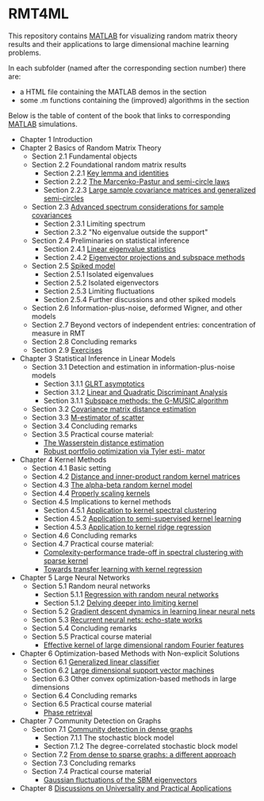 # RMT4ML
This repository contains [MATLAB](https://www.mathworks.com/products/matlab.html) for visualizing random matrix theory results and their applications to large dimensional machine learning problems.

In each subfolder (named after the corresponding section number) there are:

* a HTML file containing the MATLAB demos in the section
* some .m functions containing the (improved) algorithms in the section

Below is the table of content of the book that links to corresponding [MATLAB](https://www.mathworks.com/products/matlab.html) simulations.

* Chapter 1 Introduction
* Chapter 2 Basics of Random Matrix Theory
	* Section 2.1 Fundamental objects
	* Section 2.2 Foundational random matrix results
		* Section 2.2.1 [Key lemma and identities](https://htmlpreview.github.io/?https://github.com/Zhenyu-LIAO/RMT4ML/blob/master/Matlab_resource/2.2.1/html/lemma_plots.html)
		* Section 2.2.2 [The Marcenko-Pastur and semi-circle laws](https://htmlpreview.github.io/?https://github.com/Zhenyu-LIAO/RMT4ML/blob/master/Matlab_resource/2.2.2/html/MP_and_SC.html)
		* Section 2.2.3 [Large sample covariance matrices and generalized semi-circles](https://htmlpreview.github.io/?https://github.com/Zhenyu-LIAO/RMT4ML/blob/master/Matlab_resource/2.2.3/html/SCM_and_DSC.html)
	* Section 2.3 [Advanced spectrum considerations for sample covariances](https://htmlpreview.github.io/?https://github.com/Zhenyu-LIAO/RMT4ML/blob/master/Matlab_resource/2.3/html/advanced_spectrum.html)
		* Section 2.3.1 Limiting spectrum
		* Section 2.3.2 "No eigenvalue outside the support"
	* Section 2.4 Preliminaries on statistical inference
		* Section 2.4.1 [Linear eigenvalue statistics](https://htmlpreview.github.io/?https://github.com/Zhenyu-LIAO/RMT4ML/blob/master/Matlab_resource/2.4.1/html/linear_eig_stats.html)
		* Section 2.4.2 [Eigenvector projections and subspace methods](https://htmlpreview.github.io/?https://github.com/Zhenyu-LIAO/RMT4ML/blob/master/Matlab_resource/2.4.2/html/eigenvec_proj.html)
	* Section 2.5 [Spiked model](https://htmlpreview.github.io/?https://github.com/Zhenyu-LIAO/RMT4ML/blob/master/Matlab_resource/2.5/html/spiked_models.html)
		* Section 2.5.1 Isolated eigenvalues
		* Section 2.5.2 Isolated eigenvectors
		* Section 2.5.3 Limiting fluctuations
		* Section 2.5.4 Further discussions and other spiked models
	* Section 2.6 Information-plus-noise, deformed Wigner, and other models
	* Section 2.7 Beyond vectors of independent entries: concentration of measure in RMT
	* Section 2.8 Concluding remarks
	* Section 2.9 [Exercises]()
* Chapter 3 Statistical Inference in Linear Models
	* Section 3.1 Detection and estimation in information-plus-noise models
		* Section 3.1.1 [GLRT asymptotics](https://htmlpreview.github.io/?https://github.com/Zhenyu-LIAO/RMT4ML/blob/master/Matlab_resource/3.1/html/GLRT.html)
		* Section 3.1.2 [Linear and Quadratic Discriminant Analysis](https://htmlpreview.github.io/?https://github.com/Zhenyu-LIAO/RMT4ML/blob/master/Matlab_resource/3.1/html/LDA.html)
		* Section 3.1.1 [Subspace methods: the G-MUSIC algorithm](https://htmlpreview.github.io/?https://github.com/Zhenyu-LIAO/RMT4ML/blob/master/Matlab_resource/3.1/html/GMUSIC.html)
	* Section 3.2 [Covariance matrix distance estimation](https://htmlpreview.github.io/?https://github.com/Zhenyu-LIAO/RMT4ML/blob/master/Matlab_resource/3.2/html/cov_distance_estimation.html)
	* Section 3.3 [M-estimator of scatter](https://htmlpreview.github.io/?https://github.com/Zhenyu-LIAO/RMT4ML/blob/master/Matlab_resource/3.3/html/M_estim_of_scatter.html)
	* Section 3.4 Concluding remarks
	* Section 3.5 Practical course material: 
		* [The Wasserstein distance estimation](https://htmlpreview.github.io/?https://github.com/Zhenyu-LIAO/RMT4ML/blob/master/Matlab_resource/3.5/html/Wasserstein_dist.html)
		* [Robust portfolio optimization via Tyler esti- mator](https://htmlpreview.github.io/?https://github.com/Zhenyu-LIAO/RMT4ML/blob/master/Matlab_resource/3.5/html/robust_portfolio.html)
* Chapter 4 Kernel Methods
	* Section 4.1 Basic setting
	* Section 4.2 [Distance and inner-product random kernel matrices](https://htmlpreview.github.io/?https://github.com/Zhenyu-LIAO/RMT4ML/blob/master/Matlab_resource/4.2/html/dist_kernel.html)
	* Section 4.3 [The alpha-beta random kernel model](https://htmlpreview.github.io/?https://github.com/Zhenyu-LIAO/RMT4ML/blob/master/Matlab_resource/4.3/html/alpha_beta_kernel.html)
	* Section 4.4 [Properly scaling kernels](https://htmlpreview.github.io/?https://github.com/Zhenyu-LIAO/RMT4ML/blob/master/Matlab_resource/4.4/html/proper_scale_kernel.html)
	* Section 4.5 Implications to kernel methods
		* Section 4.5.1 [Application to kernel spectral clustering](https://htmlpreview.github.io/?https://github.com/Zhenyu-LIAO/RMT4ML/blob/master/Matlab_resource/4.5/html/kernel_spectral_clustering.html)
		* Section 4.5.2 [Application to semi-supervised kernel learning](https://htmlpreview.github.io/?https://github.com/Zhenyu-LIAO/RMT4ML/blob/master/Matlab_resource/4.5/html/semi_supervised_kernel.html)
		* Section 4.5.3 [Application to kernel ridge regression](https://htmlpreview.github.io/?https://github.com/Zhenyu-LIAO/RMT4ML/blob/master/Matlab_resource/4.5/html/kernel_ridge.html)
	* Section 4.6 Concluding remarks
	* Section 4.7 Practical course material: 
		* [Complexity-performance trade-off in spectral clustering with sparse kernel](https://htmlpreview.github.io/?https://github.com/Zhenyu-LIAO/RMT4ML/blob/master/Matlab_resource/4.7/html/sparse_clustering.html)
		* [Towards transfer learning with kernel regression](https://htmlpreview.github.io/?https://github.com/Zhenyu-LIAO/RMT4ML/blob/master/Matlab_resource/4.7/html/transfer.html)
* Chapter 5 Large Neural Networks
	* Section 5.1 Random neural networks
		* Section 5.1.1 [Regression with random neural networks](https://htmlpreview.github.io/?https://github.com/Zhenyu-LIAO/RMT4ML/blob/master/Matlab_resource/5.1/html/random_NN.html)
		* Section 5.1.2 [Delving deeper into limiting kernel](https://htmlpreview.github.io/?https://github.com/Zhenyu-LIAO/RMT4ML/blob/master/Matlab_resource/5.1/html/random_feature_GMM.html)
	* Section 5.2 [Gradient descent dynamics in learning linear neural nets](https://htmlpreview.github.io/?https://github.com/Zhenyu-LIAO/RMT4ML/blob/master/Matlab_resource/5.2/html/grad_descent_dynamics.html)
	* Section 5.3 [Recurrent neural nets: echo-state works](https://htmlpreview.github.io/?https://github.com/Zhenyu-LIAO/RMT4ML/blob/master/Matlab_resource/5.3/html/echo_state.html)
	* Section 5.4 Concluding remarks
	* Section 5.5 Practical course material
		* [Effective kernel of large dimensional random Fourier features](https://htmlpreview.github.io/?https://github.com/Zhenyu-LIAO/RMT4ML/blob/master/Matlab_resource/5.5/html/random_Fourier.html)
* Chapter 6 Optimization-based Methods with Non-explicit Solutions
	* Section 6.1 [Generalized linear classifier](https://htmlpreview.github.io/?https://github.com/Zhenyu-LIAO/RMT4ML/blob/master/Matlab_resource/6/html/empirical_risk_min.html)
	* Section 6.2 [Large dimensional support vector machines](https://htmlpreview.github.io/?https://github.com/Zhenyu-LIAO/RMT4ML/blob/master/Matlab_resource/6/html/SVM.html)
	* Section 6.3 Other convex optimization-based methods in large dimensions
	* Section 6.4 Concluding remarks
	* Section 6.5 Practical course material
		* [Phase retrieval](https://htmlpreview.github.io/?https://github.com/Zhenyu-LIAO/RMT4ML/blob/master/Matlab_resource/6/html/phase_retrieval.html)
* Chapter 7 Community Detection on Graphs
	* Section 7.1 [Community detection in dense graphs](https://htmlpreview.github.io/?https://github.com/Zhenyu-LIAO/RMT4ML/blob/master/Matlab_resource/7.1/html/commu_dect_dense.html)
		* Section 7.1.1 The stochastic block model
		* Section 7.1.2 The degree-correlated stochastic block model
	* Section 7.2 [From dense to sparse graphs: a different approach](https://htmlpreview.github.io/?https://github.com/Zhenyu-LIAO/RMT4ML/blob/master/Matlab_resource/7.2/html/commu_dect_sparse.html)
	* Section 7.3 Concluding remarks
	* Section 7.4 Practical course material
		* [Gaussian fluctuations of the SBM eigenvectors](https://htmlpreview.github.io/?https://github.com/Zhenyu-LIAO/RMT4ML/blob/master/Matlab_resource/7.4/html/Gaussian_eigenvector.html)
* Chapter 8 [Discussions on Universality and Practical Applications]()


